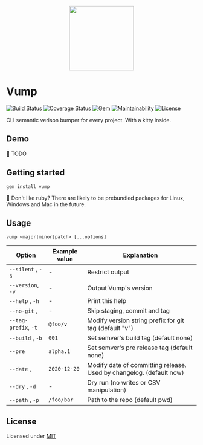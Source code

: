 <p align="center">
  <img src="https://i.imgur.com/ZH8ftR9.png" height="170">
</p>

# Vump

[![Build Status](https://img.shields.io/travis/com/grissius/vump/master.svg?style=flat-square)](https://travis-ci.com/grissius/vump)
[![Coverage Status](https://img.shields.io/coveralls/github/grissius/vump.svg?style=flat-square)](https://coveralls.io/github/grissius/vump?branch=master)
[![Gem](https://img.shields.io/gem/v/vump.svg?style=flat-square)](https://rubygems.org/gems/vump)
[![Maintainability](https://img.shields.io/codeclimate/maintainability/grissius/vump.svg?style=flat-square)](https://codeclimate.com/github/grissius/vump)
[![License](https://img.shields.io/github/license/grissius/vump.svg?style=flat-square)](https://github.com/grissius/vump/blob/master/LICENSE)

CLI semantic verison bumper for every project. With a kitty inside.

## Demo
:construction: TODO

## Getting started

```
gem install vump
```

:gem: Don't like ruby? There are likely to be prebundled packages for Linux, Windows and Mac in the future.

## Usage

```
vump <major|minor|patch> [...options]
```

| Option               | Example value | Explanation                                                         |
|----------------------|---------------|---------------------------------------------------------------------|
| `--silent` , `-s`    | -             | Restrict output                                                     |
| `--version`, `-v`    | -             | Output Vump's version                                               |
| `--help`   , `-h`    | -             | Print this help                                                     |
| `--no-git` ,         | -             | Skip staging, commit and tag                                        |
| `--tag-prefix`, `-t` | `@foo/v`      | Modify version string prefix for git tag (default "v")              |
| `--build`  , `-b`    | `001`         | Set semver's build tag (default none)                               |
| `--pre`              | `alpha.1`     | Set semver's pre release tag (default none)                         |
| `--date`   ,         | `2020-12-20`  | Modify date of committing release. Used by changelog. (default now) |
| `--dry`    , `-d`    | -             | Dry run (no writes or CSV manipulation)                             |
| `--path`   , `-p`    | `/foo/bar`    | Path to the repo (default pwd)                                      |

## License

Licensed under [MIT](./LICENSE)
